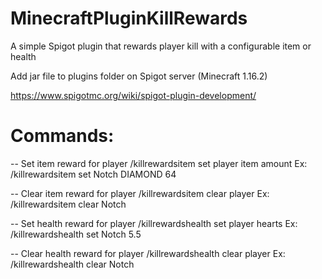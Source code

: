 # MinecraftPluginKillRewards
A simple Spigot plugin that rewards player kill with a configurable item or health

Add jar file to plugins folder on Spigot server (Minecraft 1.16.2)

https://www.spigotmc.org/wiki/spigot-plugin-development/

# Commands:

-- Set item reward for player
/killrewardsitem set player item amount
Ex: /killrewardsitem set Notch DIAMOND 64

-- Clear item reward for player
/killrewardsitem clear player
Ex: /killrewardsitem clear Notch 


-- Set health reward for player
/killrewardshealth set player hearts
Ex: /killrewardshealth set Notch 5.5

-- Clear health reward for player
/killrewardshealth clear player
Ex: /killrewardshealth clear Notch 
